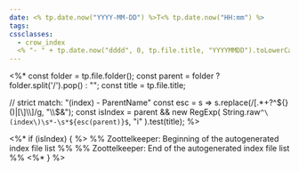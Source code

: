 ```yaml
---
date: <% tp.date.now("YYYY-MM-DD") %>T<% tp.date.now("HH:mm") %>
tags:
cssclasses:
  - crow_index
  <% "- " + tp.date.now("dddd", 0, tp.file.title, "YYYYMMDD").toLowerCase() %>
---
```


<%*
const folder = tp.file.folder();
const parent = folder ? folder.split('/').pop() : "";
const title  = tp.file.title;

// strict match: "(index) - ParentName"
const esc = s => s.replace(/[.*+?^${}()|[\]\\]/g, "\\$&");
const isIndex = parent && new RegExp(
  String.raw`^\(index\)\s*-\s*${esc(parent)}$`,
  "i"
).test(title);
%>

<%* if (isIndex) { %>
%% Zoottelkeeper: Beginning of the autogenerated index file list  %%
%% Zoottelkeeper: End of the autogenerated index file list  %%
<%* } %>
